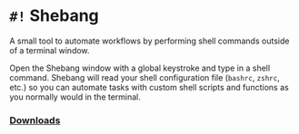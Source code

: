 
# `#!` Shebang
A small tool to automate workflows by performing shell commands outside of a terminal window.

Open the Shebang window with a global keystroke and type in a shell command. Shebang will read your shell configuration file (`bashrc`, `zshrc`, etc.) so you can automate tasks with custom shell scripts and functions as you normally would in the terminal.

### [Downloads](http://ajaymt.github.com/Shebang)
